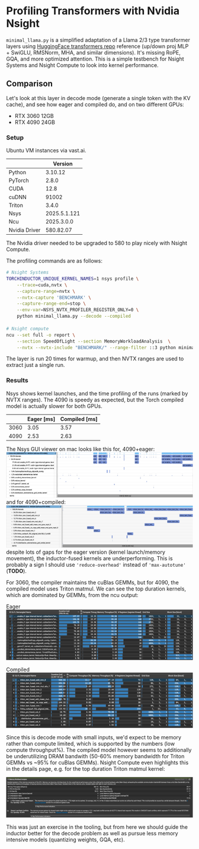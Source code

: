 # Profiling Transformers with Nvidia Nsight

`minimal_llama.py` is a simplified adaptation of a Llama 2/3 type transformer layers using [HuggingFace transformers repo](https://github.com/huggingface/transformers) reference (up/down proj MLP + SwiGLU, RMSNorm, MHA, and similar dimensions). It's missing RoPE, GQA, and more optimized attention. This is a simple testbench for Nsight Systems and Nsight Compute to look into kernel performance.

## Comparison

Let's look at this layer in decode mode (generate a single token with the KV cache), and see how eager and compiled do, and on two different GPUs:
- RTX 3060 12GB
- RTX 4090 24GB

### Setup

Ubuntu VM instances via vast.ai.

| | Version |
|---|---|
| Python| 3.10.12 |
| PyTorch | 2.8.0 |
| CUDA | 12.8 | 12.8 |
| cuDNN | 91002 |
| Triton | 3.4.0 |
| Nsys | 2025.5.1.121 |
| Ncu | 2025.3.0.0 |
| Nvidia Driver | 580.82.07 |

The Nvidia driver needed to be upgraded to 580 to play nicely with Nsight Compute.

The profiling commands are as follows:
```bash
# Nsight Systems
TORCHINDUCTOR_UNIQUE_KERNEL_NAMES=1 nsys profile \
    --trace=cuda,nvtx \
    --capture-range=nvtx \
    --nvtx-capture 'BENCHMARK' \
    --capture-range-end=stop \
    --env-var=NSYS_NVTX_PROFILER_REGISTER_ONLY=0 \
    python minimal_llama.py --decode --compiled

# Nsight compute
ncu --set full -o report \
    --section SpeedOfLight --section MemoryWorkloadAnalysis  \
    --nvtx --nvtx-include "BENCHMARK/" --range-filter ::3 python minimal_llama.py --decode --compiled
```

The layer is run 20 times for warmup, and then NVTX ranges are used to extract just a single run.

### Results

Nsys shows kernel launches, and the time profiling of the runs (marked by NVTX ranges). The 4090 is speedy as expected, but the Torch compiled model is actually slower for both GPUs.

| | Eager \[ms\] | Compiled \[ms\] |
|---|---|---|
| 3060 | 3.05 | 3.57 |
| 4090 | 2.53 | 2.63 |

The Nsys GUI viewer on mac looks like this for, 4090+eager:
![RTX4090 Eager Nsys Timeline](assets/4090-eager-nsys.png)
and for 4090+compiled:
![RTX4090 Compiled Nsys Timeline](assets/4090-compiled-nsys.png)
despite lots of gaps for the eager version (kernel launch/memory movement), the inductor-fused kernels are underperforming. This is probably a sign I should use `'reduce-overhead'` instead of `'max-autotune'` (**TODO**). 

For 3060, the compiler maintains the cuBlas GEMMs, but for 4090, the compiled model uses Triton matmul. We can see the top duration kernels, which are dominated by GEMMs, from the ncu output:

Eager
![RTX4090 Eager Ncu Kernels](assets/4090-eager-ncu.png)

Compiled
![RTX4090 Compiled Ncu Kernels](assets/4090-compiled-ncu.png)

Since this is decode mode with small inputs, we'd expect to be memory rather than compute limited, which is supported by the numbers (low compute throughput%). The compiled model however seems to additionally be underutilizing DRAM bandwith (50-60% memory bandwidth for Triton GEMMs vs ~95% for cuBlas GEMMs). Nsight Compute even highlights this in the details page, e.g. for the top duration Triton matmul kernel:

![RTX4090 Compiled Ncu Details](assets/4090-compiled-ncu-details.png)

This was just an exercise in the tooling, but from here we should guide the inductor better for the decode problem as well as pursue less memory intensive models (quantizing weights, GQA, etc).


